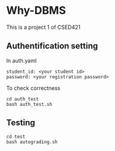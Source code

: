 # Why-DBMS

This is a project 1 of CSED421

## Authentification setting

In auth.yaml

```
student_id: <your student id>
password: <your registration password>
```

To check correctness

```
cd auth_test
bash auth_test.sh
```

## Testing

```
cd test
bash autograding.sh
```
